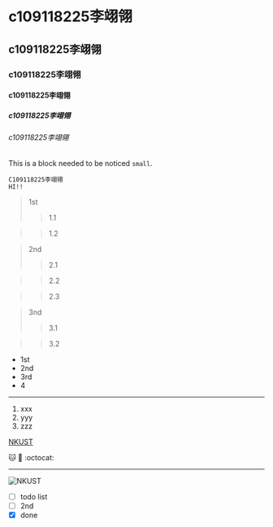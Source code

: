# c109118225李翊翎
## c109118225李翊翎
### c109118225李翊翎
#### c109118225李翊翎
##### c109118225李翊翎
###### c109118225李翊翎

This is a block needed to  be noticed `small`.

```
C109118225李翊翎
HI!!
```
>1st
>>1.1

>>1.2

>2nd
>>2.1

>>2.2

>>2.3

>3nd
>>3.1

>>3.2

* 1st
* 2nd
* 3rd
* 4

---

1. xxx
2. yyy
3. zzz

[NKUST](http://www.nkust.edu.tw)

🐱 🐶 :octocat: 

---

![NKUST](NKUST.png "NKUST.png")

-[ ] todo list
-[ ] 2nd
-[x] done
